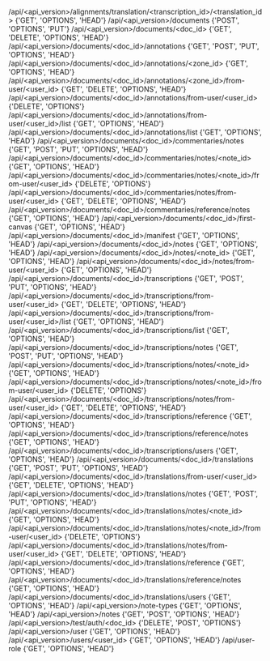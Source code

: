 /api/<api_version>/alignments/translation/<transcription_id>/<translation_id> {'GET', 'OPTIONS', 'HEAD'}
/api/<api_version>/documents {'POST', 'OPTIONS', 'PUT'}
/api/<api_version>/documents/<doc_id> {'GET', 'DELETE', 'OPTIONS', 'HEAD'}
/api/<api_version>/documents/<doc_id>/annotations {'GET', 'POST', 'PUT', 'OPTIONS', 'HEAD'}
/api/<api_version>/documents/<doc_id>/annotations/<zone_id> {'GET', 'OPTIONS', 'HEAD'}
/api/<api_version>/documents/<doc_id>/annotations/<zone_id>/from-user/<user_id> {'GET', 'DELETE', 'OPTIONS', 'HEAD'}
/api/<api_version>/documents/<doc_id>/annotations/from-user/<user_id> {'DELETE', 'OPTIONS'}
/api/<api_version>/documents/<doc_id>/annotations/from-user/<user_id>/list {'GET', 'OPTIONS', 'HEAD'}
/api/<api_version>/documents/<doc_id>/annotations/list {'GET', 'OPTIONS', 'HEAD'}
/api/<api_version>/documents/<doc_id>/commentaries/notes {'GET', 'POST', 'PUT', 'OPTIONS', 'HEAD'}
/api/<api_version>/documents/<doc_id>/commentaries/notes/<note_id> {'GET', 'OPTIONS', 'HEAD'}
/api/<api_version>/documents/<doc_id>/commentaries/notes/<note_id>/from-user/<user_id> {'DELETE', 'OPTIONS'}
/api/<api_version>/documents/<doc_id>/commentaries/notes/from-user/<user_id> {'GET', 'DELETE', 'OPTIONS', 'HEAD'}
/api/<api_version>/documents/<doc_id>/commentaries/reference/notes {'GET', 'OPTIONS', 'HEAD'}
/api/<api_version>/documents/<doc_id>/first-canvas {'GET', 'OPTIONS', 'HEAD'}
/api/<api_version>/documents/<doc_id>/manifest {'GET', 'OPTIONS', 'HEAD'}
/api/<api_version>/documents/<doc_id>/notes {'GET', 'OPTIONS', 'HEAD'}
/api/<api_version>/documents/<doc_id>/notes/<note_id> {'GET', 'OPTIONS', 'HEAD'}
/api/<api_version>/documents/<doc_id>/notes/from-user/<user_id> {'GET', 'OPTIONS', 'HEAD'}
/api/<api_version>/documents/<doc_id>/transcriptions {'GET', 'POST', 'PUT', 'OPTIONS', 'HEAD'}
/api/<api_version>/documents/<doc_id>/transcriptions/from-user/<user_id> {'GET', 'DELETE', 'OPTIONS', 'HEAD'}
/api/<api_version>/documents/<doc_id>/transcriptions/from-user/<user_id>/list {'GET', 'OPTIONS', 'HEAD'}
/api/<api_version>/documents/<doc_id>/transcriptions/list {'GET', 'OPTIONS', 'HEAD'}
/api/<api_version>/documents/<doc_id>/transcriptions/notes {'GET', 'POST', 'PUT', 'OPTIONS', 'HEAD'}
/api/<api_version>/documents/<doc_id>/transcriptions/notes/<note_id> {'GET', 'OPTIONS', 'HEAD'}
/api/<api_version>/documents/<doc_id>/transcriptions/notes/<note_id>/from-user/<user_id> {'DELETE', 'OPTIONS'}
/api/<api_version>/documents/<doc_id>/transcriptions/notes/from-user/<user_id> {'GET', 'DELETE', 'OPTIONS', 'HEAD'}
/api/<api_version>/documents/<doc_id>/transcriptions/reference {'GET', 'OPTIONS', 'HEAD'}
/api/<api_version>/documents/<doc_id>/transcriptions/reference/notes {'GET', 'OPTIONS', 'HEAD'}
/api/<api_version>/documents/<doc_id>/transcriptions/users {'GET', 'OPTIONS', 'HEAD'}
/api/<api_version>/documents/<doc_id>/translations {'GET', 'POST', 'PUT', 'OPTIONS', 'HEAD'}
/api/<api_version>/documents/<doc_id>/translations/from-user/<user_id> {'GET', 'DELETE', 'OPTIONS', 'HEAD'}
/api/<api_version>/documents/<doc_id>/translations/notes {'GET', 'POST', 'PUT', 'OPTIONS', 'HEAD'}
/api/<api_version>/documents/<doc_id>/translations/notes/<note_id> {'GET', 'OPTIONS', 'HEAD'}
/api/<api_version>/documents/<doc_id>/translations/notes/<note_id>/from-user/<user_id> {'DELETE', 'OPTIONS'}
/api/<api_version>/documents/<doc_id>/translations/notes/from-user/<user_id> {'GET', 'DELETE', 'OPTIONS', 'HEAD'}
/api/<api_version>/documents/<doc_id>/translations/reference {'GET', 'OPTIONS', 'HEAD'}
/api/<api_version>/documents/<doc_id>/translations/reference/notes {'GET', 'OPTIONS', 'HEAD'}
/api/<api_version>/documents/<doc_id>/translations/users {'GET', 'OPTIONS', 'HEAD'}
/api/<api_version>/note-types {'GET', 'OPTIONS', 'HEAD'}
/api/<api_version>/notes {'GET', 'POST', 'OPTIONS', 'HEAD'}
/api/<api_version>/test/auth/<doc_id> {'DELETE', 'POST', 'OPTIONS'}
/api/<api_version>/user {'GET', 'OPTIONS', 'HEAD'}
/api/<api_version>/users/<user_id> {'GET', 'OPTIONS', 'HEAD'}
/api/user-role {'GET', 'OPTIONS', 'HEAD'}
